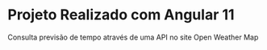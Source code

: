 # Projeto Realizado com Angular 11

Consulta previsão de tempo através de uma API no site Open Weather Map


